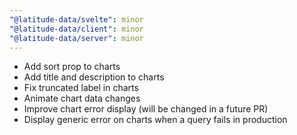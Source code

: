 ```yaml
---
"@latitude-data/svelte": minor
"@latitude-data/client": minor
"@latitude-data/server": minor
---
```


- Add sort prop to charts
- Add title and description to charts
- Fix truncated label in charts
- Animate chart data changes
- Improve chart error display (will be changed in a future PR)
- Display generic error on charts when a query fails in production
